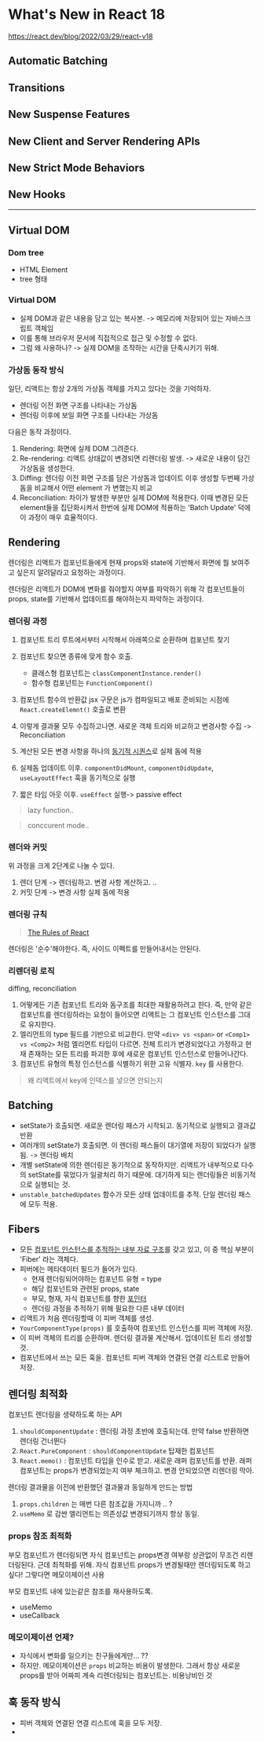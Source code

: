 # What's New in React 18

https://react.dev/blog/2022/03/29/react-v18

## Automatic Batching

## Transitions

## New Suspense Features

## New Client and Server Rendering APIs

## New Strict Mode Behaviors

## New Hooks



<hr />

## Virtual DOM

### Dom tree

- HTML Element
- tree 형태

### Virtual DOM

- 실제 DOM과 같은 내용을 담고 있는 복사본. -> 메모리에 저장되어 있는 자바스크립트 객체임
- 이를 통해 브라우저 문서에 직접적으로 접근 및 수정할 수 없다. 
- 그럼 왜 사용하나? -> 실제 DOM을 조작하는 시간을 단축시키기 위해.

### 가상돔 동작 방식

일단, 리액트는 항상 2개의 가상돔 객체를 가지고 있다는 것을 기억하자.

- 렌더링 이전 화면 구조를 나타내는 가상돔
- 렌더링 이후에 보일 화면 구조를 나타내는 가상돔

다음은 동작 과정이다.

1. Rendering: 화면에 실제 DOM 그려준다.
2. Re-rendering: 리액트 상태값이 변경되면 리렌더링 발생. -> 새로운 내용이 담긴 가상돔을 생성한다.
3. Diffing: 렌더링 이전 화면 구조를 담은 가상돔과 업데이트 이후 생성할 두번째 가상돔을 비교해서 어떤 element 가 변했는지 비교
4. Reconciliation: 차이가 발생한 부분만 실제 DOM에 적용한다. 이때 변경된 모든 element들을 집단화시켜서 한번에 실제 DOM에 적용하는 'Batch Update' 덕에 이 과정이 매우 효율적이다. 

## Rendering

렌더링은 리액트가 컴포넌트들에게 현재 props와 state에 기반해서 화면에 뭘 보여주고 싶은지 알려달라고 요청하는 과정이다.

렌더링은 리액트가 DOM에 변화를 줘야할지 여부를 파악하기 위해 각 컴포넌트들이 props, state를 기반해서 업데이트를 해야하는지 파악하는 과정이다.

### 렌더링 과정

1. 컴포넌트 트리 루트에서부터 시작해서 아래쪽으로 순환하며 컴포넌트 찾기
2. 컴포넌트 찾으면 종류에 맞게 함수 호출.
   - 클래스형 컴포넌트는 `classComponentInstance.render()`
   - 함수형 컴포넌트는 `FunctionComponent()`

3. 컴포넌트 함수의 반환값 jsx 구문은 js가 컴파일되고 배포 준비되는 시점에 `React.createElemnt()`  호출로 변환
4. 이렇게 결과물 모두 수집하고나면. 새로운 객체 트리와 비교하고 변경사항 수집 -> Reconciliation
5. 계산된 모든 변경 사항을 하나의 <u>동기적 시퀀스</u>로 실제 돔에 적용 
6. 실제돔 업데이트 이후. `componentDidMount`, `componentDidUpdate`, `useLayoutEffect` 훅을 동기적으로 실행 
7. 짧은 타임 아웃 이후. `useEffect` 실행-> passive effect

> lazy function.. 

> conccurent mode..

### 렌더와 커밋 

위 과정을 크게 2단계로 나눌 수 있다.

1. 렌더 단계 -> 렌더링하고. 변경 사항 계산하고. ..
2. 커밋 단계 -> 변경 사항 실제 돔에 적용 

### 렌더링 규칙 

> [The Rules of React](https://gist.github.com/sebmarkbage/75f0838967cd003cd7f9ab938eb1958f)

렌더링은 '순수'해야한다. 즉, 사이드 이펙트를 만들어내서는 안된다. 

### 리렌더링 로직 

diffing, reconciliation

1. 어떻게든 기존 컴포넌트 트리와 돔구조를 최대한 재활용하려고 한다.  즉, 만약 같은 컴포넌트를 렌더링하라는 요청이 들어오면 리액트는 그 컴포넌트 인스턴스를 그대로 유지한다.
2. 엘리먼트의 type 필드를 기반으로 비교한다. 만약 `<div> vs <span>` or `<Comp1> vs <Comp2>` 처럼 엘리먼트 타입이 다르면. 전체 트리가 변경되었다고 가정하고 현재 존재하는 모든 트리를 파괴한 후에 새로운 컴포넌트 인스턴스로 만들어나간다. 
3. 컴포넌트 유형의 특정 인스턴스를 식별하기 위한 고유 식별자. `key` 를 사용한다.

> 왜 리액트에서 key에 인덱스를 넣으면 안되는지

## Batching

- setState가 호출되면. 새로운 렌더링 패스가 시작되고. 동기적으로 실행되고 결과값 반환
- 여러개의 setState가 호출되면. 이 렌더링 패스들이 대기열에 저장이 되었다가 실행됨. -> 렌더링 배치 
- 개별 setState에 의한 렌더링은 동기적으로 동작하지만. 리액트가 내부적으로 다수의 setState를 묶었다가 일괄처리 하기 때문에. 대기하게 되는 렌더링들은 비동기적으로 실행되는 것.
- `unstable_batchedUpdates` 함수가 모든 상태 업데이트를 추적. 단일 렌더링 패스에 모두 적용.

## Fibers

- 모든 <u>컴포넌트 인스턴스를 추적하는 내부 자료 구조</u>를 갖고 있고, 이 중 핵심 부분이 'Fiber' 라는 객체다.
- 피버에는 메타데이터 필드가 들어가 있다.
  - 현재 렌더링되어야하는 컴포넌트 유형 = type
  - 해당 컴포넌트와 관련된 props, state
  - 부모, 형재, 자식 컴포넌트를 향한 <u>포인터</u>
  - 렌더링 과정을 추적하기 위해 필요한 다른 내부 데이터
- 리액트가 처음 렌더링할때 이 피버 객체를 생성. 
- `YourComponentType(props)` 를 호출하여 컴포넌트 인스턴스를 피버 객체에 저장.
- 이 피버 객체의 트리를 순환하며. 렌더링 결과물 계산해서. 업데이트된 트리 생성할 것. 
- 컴포넌트에서 쓰는 모든 훅을. 컴포넌트 피버 객체와 연결된 연결 리스트로 만들어 저장. 

## 렌더링 최적화

컴포넌트 렌더링을 생략하도록 하는 API

1. `shouldComponentUpdate` : 렌더링 과정 초반에 호출되는데. 만약 false 반환하면 렌더링 건너뛴다
2. `React.PureComponent` : `shouldComponentUpdate` 탑재한 컴포넌트
3. `React.memo()` : 컴포넌트 타입을 인수로 받고. 새로운 래퍼 컴포넌트를 반환. 래퍼 컴포넌트는 props가 변경되었는지 여부 체크하고. 변경 안되었으면 리렌더링 막아. 

렌더링 결과물을 이전에 반환했던 결과물과 동일하게 만드는 방법

1. `props.children` 는 매번 다른 참조값을 가지니까 .. ?
2. `useMemo` 로 감싼 엘리먼트는 의존성값 변경되기까지 항상 동일.

### props 참조 최적화

부모 컴포넌트가 렌더링되면 자식 컴포넌트는 props변경 여부랑 상관없이 무조건 리렌더링된다. 근데 최적화를 위해. 자식 컴포넌트 props가 변경될때만 렌더링되도록 하고싶다! 그렇다면 메모이제이션 사용 

부모 컴포넌트 내에 있는같은 참조를 재사용하도록. 

- useMemo
- useCallback

### 메모이제이션 언제?

- 자식에서 변화를 일으키는 친구들에게만... ??
- 하지만. 메모이제이션은 `props` 비교하는 비용이 발생한다. 그래서 항상 새로운 props를 받아 어짜피 계속 리렌더링되는 컴포넌트는. 비용낭비인 것

## 훅 동작 방식

- 피버 객체와 연결된 연결 리스트에 훅을 모두 저장.
- 

